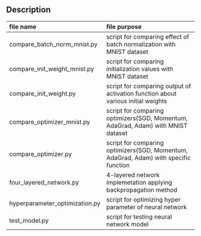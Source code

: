 ## Description
| file name | file purpose |
|:-- |:-- |
| compare_batch_norm_mnist.py | script for comparing effect of batch normalization with MNIST dataset |
| compare_init_weight_mnist.py | script for comparing initialization values with MNIST dataset |
| compare_init_weight.py | script for comparing output of activation function about various initial weights |
| compare_optimizer_mnist.py | script for comparing optimizers(SGD, Momentum, AdaGrad, Adam) with MNIST dataset |
| compare_optimizer.py | script for comparing optimizers(SGD, Momentum, AdaGrad, Adam) with specific function |
| four_layered_network.py | 4-layered network implemetation applying backpropagation method |
| hyperparameter_optimization.py | script for optimizing hyper parameter of neural network |
| test_model.py | script for testing neural network model |
